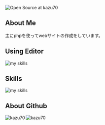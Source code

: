 ![Open Source at kazu70](https://github.com/kazu70/kazu70/image.jpg)
## About Me
主にphpを使ってwebサイトの作成をしています。

## Using Editor
<img alt="my skills" src="https://skillicons.dev/icons?theme=dark&perline=7&i=visualstudio,vscode,vim" />  

## Skills
<img alt="my skills" src="https://skillicons.dev/icons?theme=dark&perline=7&i=html,css,php,mysql,cs,py,js,nodejs,discordjs,bots" />  

## About Github
<img align="left" src="https://github-readme-stats.vercel.app/api/top-langs?username=kazu70&show_icons=true&locale=en&layout=compact&theme=tokyonight" alt="kazu70" />
<img align="center" src="https://github-readme-streak-stats.herokuapp.com/?user=kazu70&&theme=tokyonight" alt="kazu70" />
